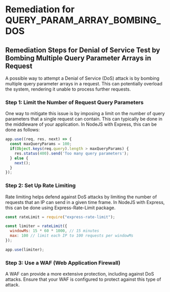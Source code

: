 # Remediation for QUERY_PARAM_ARRAY_BOMBING_DOS

## Remediation Steps for Denial of Service Test by Bombing Multiple Query Parameter Arrays in Request
A possible way to attempt a Denial of Service (DoS) attack is by bombing multiple query parameter arrays in a request. This can potentially overload the system, rendering it unable to process further requests.

### Step 1: Limit the Number of Request Query Parameters
One way to mitigate this issue is by imposing a limit on the number of query parameters that a single request can contain. This can typically be done in the middleware of your application. 
In NodeJS with Express, this can be done as follows:
```javascript
app.use((req, res, next) => {
  const maxQueryParams = 100;
  if(Object.keys(req.query).length > maxQueryParams) {
    res.status(400).send('Too many query parameters');
  } else {
    next();
  }
});
```
### Step 2: Set Up Rate Limiting
Rate limiting helps defend against DoS attacks by limiting the number of requests that an IP can send in a given time frame.
In NodeJS with Express, this can be done using Express-Rate-Limit package.
```javascript
const rateLimit = require("express-rate-limit");

const limiter = rateLimit({
  windowMs: 15 * 60 * 1000, // 15 minutes
  max: 100 // limit each IP to 100 requests per windowMs
});

app.use(limiter);
```
### Step 3: Use a WAF (Web Application Firewall)
A WAF can provide a more extensive protection, including against DoS attacks. Ensure that your WAF is configured to protect against this type of attack.
